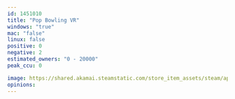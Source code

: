 ```yaml
---
id: 1451010
title: "Pop Bowling VR"
windows: "true"
mac: "false"
linux: false
positive: 0
negative: 2
estimated_owners: "0 - 20000"
peak_ccu: 0

image: https://shared.akamai.steamstatic.com/store_item_assets/steam/apps/1451010/header.jpg?t=1657553849
opinions:
---
```

